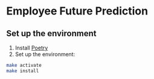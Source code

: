 # Employee Future Prediction

## Set up the environment
1. Install [Poetry](https://python-poetry.org/docs/#installation)
2. Set up the environment:
```bash
make activate
make install
```